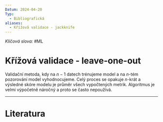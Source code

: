 ```yaml
---
Datum: 2024-04-20
Typ:
  - Bibliografická
aliases:
  - Křížová validace - jackknife
---
```

*Klíčová slova:* #ML
# Křížová validace - leave-one-out
Validační metoda, kdy na $n - 1$ datech trénujeme model a na $n$-tém pozorování model vyhodnocujeme. Celý proces se opakuje $n$-krát a výsledné skóre modelu je průměr všech vypočtených metrik. Algoritmus je velmi výpočetně náročný a proto se často nepoužívá.
- - -
# Literatura

